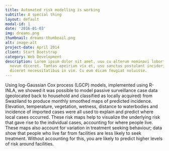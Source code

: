 ```yaml
---
title: Automated risk modelling is working
subtitle: A special thing
layout: default
modal-id: 1
date: '2016-01-03'
img: dreams.png
thumbnail: dreams-thumbnail.png
alt: image-alt
project-date: April 2014
client: Start Bootstrap
category: Web Development
description: Lorem ipsum dolor sit amet, usu cu alterum nominavi lobortis. At duo
  novum diceret. Tantas apeirian vix et, usu sanctus postulant inciderint ut, populo
  diceret necessitatibus in vim. Cu eum dicam feugiat noluisse.
---
```


Using log-Gaussian Cox process (LGCP) models, implemented using R-INLA, we showed it was possible to model passive surveillance case data (geolocated back to household and classified as locally acquired) from Swaziland to produce monthly smoothed maps of predicted incidence. Elevation, temperature, vegetation, wetness, distance to waterbodies and incidence of imported cases were all used to explain and predict where local cases occurred. These risk maps help to visualize the underlying risk that gave rise to the individual cases, accounting for where people live. These maps also account for variation in treatment seeking behaviour; data show that people who live far from facilities are less likely to seek treatment. Without accounting for this, you are likely to predict higher levels of risk around facilities.